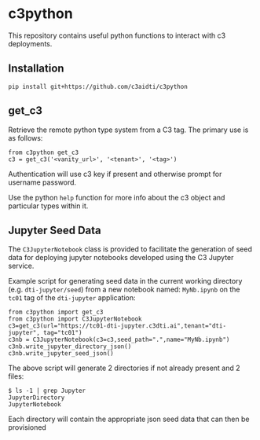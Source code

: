 # c3python

This repository contains useful python functions to interact with c3
deployments.

## Installation
```
pip install git+https://github.com/c3aidti/c3python
```

## get_c3
Retrieve the remote python type system from a C3 tag.
The primary use is as follows:

```
from c3python get_c3
c3 = get_c3('<vanity_url>', '<tenant>', '<tag>')
```

Authentication will use c3 key if present and otherwise prompt for username password.

Use the python `help` function for more info about the c3 object and particular types within it.

## Jupyter Seed Data

The `C3JupyterNotebook` class is provided to facilitate the generation of seed data for 
deploying jupyter notebooks developed using the C3 Jupyter service.  

Example script for generating seed data in the current working directory (e.g. `dti-jupyter/seed`) from a new notebook named: `MyNb.ipynb` on the `tc01` tag of the `dti-jupyter` application:  
```
from c3python import get_c3
from c3python import C3JupyterNotebook
c3=get_c3(url="https://tc01-dti-jupyter.c3dti.ai",tenant="dti-jupyter", tag="tc01")
c3nb = C3JupyterNotebook(c3=c3,seed_path=".",name="MyNb.ipynb")
c3nb.write_jupyter_directory_json()
c3nb.write_jupyter_seed_json()
```
The above script will generate 2 directories if not already present and 2 files:
```
$ ls -1 | grep Jupyter
JupyterDirectory
JupyterNotebook
```
Each directory will contain the appropriate json seed data that can then be provisioned
